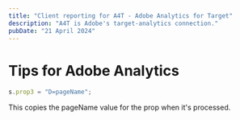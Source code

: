 ```yaml
---
title: "Client reporting for A4T - Adobe Analytics for Target"
description: "A4T is Adobe's target-analytics connection."
pubDate: "21 April 2024"
---
```


# Tips for Adobe Analytics

``` js
s.prop3 = "D=pageName";
```

This copies the pageName value for the prop when it's processed.
